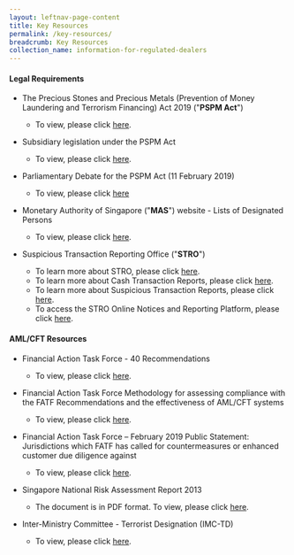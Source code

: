 ```yaml
---
layout: leftnav-page-content
title: Key Resources
permalink: /key-resources/
breadcrumb: Key Resources
collection_name: information-for-regulated-dealers
---
```


#### Legal Requirements

* The Precious Stones and Precious Metals (Prevention of Money Laundering and Terrorism Financing) Act 2019 ("**PSPM Act**")
  * To view, please click [here](https://sso.agc.gov.sg/Act/PSPMPMLTFA2019).

* Subsidiary legislation under the PSPM Act
  * To view, please click [here](https://sso.agc.gov.sg/Act/PSPMPMLTFA2019?ViewType=Sl).
* Parliamentary Debate for the PSPM Act (11 February 2019)
  * To view, please click [here](https://sprs.parl.gov.sg/search/sprs3topic?reportid=bill-349)
* Monetary Authority of Singapore ("**MAS**") website - Lists of Designated Persons
  * To view, please click [here](https://www.mas.gov.sg/regulation/anti-money-laundering/targeted-financial-sanctions/lists-of-designated-individuals-and-entities).


* Suspicious Transaction Reporting Office ("**STRO**")
  * To learn more about STRO, please click [here](https://www.police.gov.sg/about-us/organisational-structure/specialist-staff-departments/commercial-affairs-department/aml-cft/suspicious-transaction-reporting-office).
  * To learn more about Cash Transaction Reports, please click [here](https://www.police.gov.sg/about-us/organisational-structure/specialist-staff-departments/commercial-affairs-department/aml-cft/suspicious-transaction-reporting-office/cash-transaction-reporting#content).
  * To learn more about Suspicious Transaction Reports, please click [here](https://www.police.gov.sg/about-us/organisational-structure/specialist-staff-departments/commercial-affairs-department/aml-cft/suspicious-transaction-reporting-office/suspicious-transaction-reporting#content).
  * To access the STRO Online Notices and Reporting Platform, please click [here](https://www.police.gov.sg/e-services/report/stro-online-notices-and-reporting-platform).

#### AML/CFT Resources

* Financial Action Task Force - 40 Recommendations
  * To view, please click [here](http://www.fatf-gafi.org/publications/fatfrecommendations/documents/fatf-recommendations.html).

* Financial Action Task Force Methodology for assessing compliance with the FATF Recommendations and the effectiveness of AML/CFT systems
  * To view, please click [here](http://www.fatf-gafi.org/publications/mutualevaluations/documents/fatf-methodology.html).

* Financial Action Task Force – February 2019 Public Statement: Jurisdictions which FATF has called for countermeasures or enhanced customer due diligence against
  * To view, please click [here](https://www.fatf-gafi.org/publications/high-risk-and-other-monitored-jurisdictions/documents/public-statement-february-2019.html).

* Singapore National Risk Assessment Report 2013
  * The document is in PDF format. To view, please click [here](/images/Singapore%20NRA%20Report%202013_24032015.pdf).

* Inter-Ministry Committee - Terrorist Designation (IMC-TD)
  * To view, please click [here](https://www.mha.gov.sg/inter-ministry-committee-terrorist-designation-(imc-td)).
